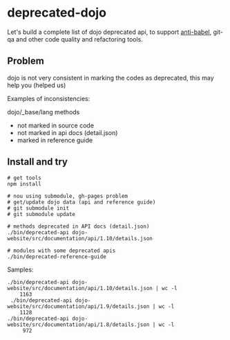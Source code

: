 # deprecated-dojo

Let's build a complete list of dojo deprecated api, to support [anti-babel](https://github.com/gratex/anti-babel), git-qa and other code quality and refactoring tools.

## Problem

dojo is not very consistent in marking the codes as deprecated, 
this may help you (helped us)

Examples of inconsistencies:

dojo/_base/lang methods 
- not marked in source code
- not marked in api docs (detail.json)
- marked in reference guide

## Install and try
	
	# get tools
	npm install

	# nou using submodule, gh-pages problem
	# get/update dojo data (api and reference guide)
	# git submodule init
	# git submodule update

	# methods deprecated in API docs (detail.json)
	./bin/deprecated-api dojo-website/src/documentation/api/1.10/details.json

	# modules with some deprecated apis
	./bin/deprecated-reference-guide

Samples:

	./bin/deprecated-api dojo-website/src/documentation/api/1.10/details.json | wc -l
	    1163
	 ./bin/deprecated-api dojo-website/src/documentation/api/1.9/details.json | wc -l
	    1128
	./bin/deprecated-api dojo-website/src/documentation/api/1.8/details.json | wc -l
	     972	



